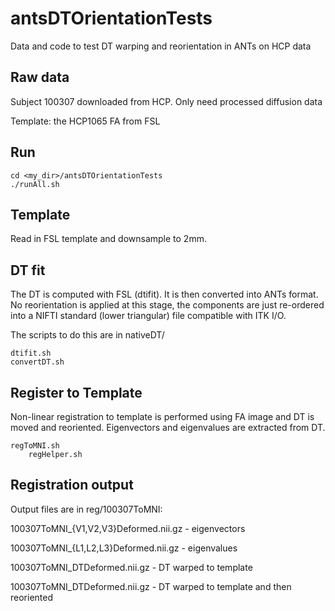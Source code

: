 
# antsDTOrientationTests

Data and code to test DT warping and reorientation in ANTs on HCP data


## Raw data

Subject 100307 downloaded from HCP. Only need processed diffusion data

Template: the HCP1065 FA from FSL

## Run

    cd <my_dir>/antsDTOrientationTests
    ./runAll.sh

## Template
Read in FSL template and downsample to 2mm.

## DT fit

The DT is computed with FSL (dtifit). It is then converted into ANTs format. No
reorientation is applied at this stage, the components are just re-ordered into
a NIFTI standard (lower triangular) file compatible with ITK I/O.

The scripts to do this are in nativeDT/

    dtifit.sh
    convertDT.sh


## Register to Template

Non-linear registration to template is performed using FA image and DT is moved and reoriented.
Eigenvectors and eigenvalues are extracted from DT.

    regToMNI.sh
	    regHelper.sh


## Registration output

Output files are in reg/100307ToMNI:

100307ToMNI_{V1,V2,V3}Deformed.nii.gz - eigenvectors

100307ToMNI_{L1,L2,L3}Deformed.nii.gz - eigenvalues

100307ToMNI_DTDeformed.nii.gz - DT warped to template

100307ToMNI_DTDeformed.nii.gz - DT warped to template and then reoriented

